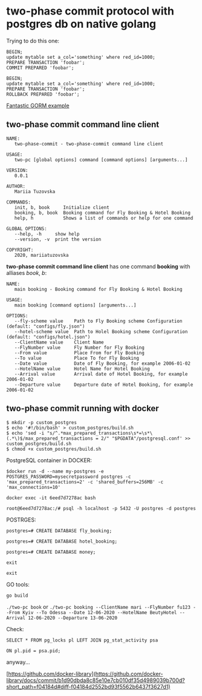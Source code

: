 # two-phase commit protocol with postgres db on native golang

Trying to do this one:

```
BEGIN;
update mytable set a_col='something' where red_id=1000;
PREPARE TRANSACTION 'foobar';
COMMIT PREPARED 'foobar';

BEGIN;
update mytable set a_col='something' where red_id=1000;
PREPARE TRANSACTION 'foobar';
ROLLBACK PREPARED 'foobar';
```

[Fantastic GORM example](http://gorm.io/docs/transactions.html)

## two-phase commit command line client 

```
NAME:
   two-phase-commit - two-phase-commit command line client

USAGE:
   two-pc [global options] command [command options] [arguments...]

VERSION:
   0.0.1

AUTHOR:
   Mariia Tuzovska

COMMANDS:
   init, b, book     Initialize client
   booking, b, book  Booking command for Fly Booking & Hotel Booking
   help, h           Shows a list of commands or help for one command

GLOBAL OPTIONS:
   --help, -h     show help
   --version, -v  print the version

COPYRIGHT:
   2020, mariiatuzovska
```

**two-phase commit command line client** has one command **booking** with alliases *book*, *b*:

```
NAME:
   main booking - Booking command for Fly Booking & Hotel Booking

USAGE:
   main booking [command options] [arguments...]

OPTIONS:
   --fly-scheme value    Path to Fly Booking scheme Configuration (default: "configs/fly.json")
   --hotel-scheme value  Path to Holel Booking scheme Configuration (default: "configs/hotel.json")
   --ClientName value    Client Name
   --FlyNumber value     Fly Number for Fly Booking
   --From value          Place From for Fly Booking
   --To value            Place To for Fly Booking
   --Date value          Date of Fly Booking, for example 2006-01-02
   --HotelName value     Hotel Name for Hotel Booking
   --Arrival value       Arrival date of Hotel Booking, for example 2006-01-02
   --Departure value     Departure date of Hotel Booking, for example 2006-01-02
```

## two-phase commit running with docker

```
$ mkdir -p custom_postgres
$ echo '#!/bin/bash' > custom_postgres/build.sh
$ echo 'sed -i "s/^.*max_prepared_transactions\s*=\s*\(.*\)$/max_prepared_transactions = 2/" "$PGDATA"/postgresql.conf' >> custom_postgres/build.sh
$ chmod +x custom_postgres/build.sh
```

PostgreSQL container in DOCKER:

`$docker run -d --name my-postgres -e POSTGRES_PASSWORD=mysecretpassword postgres -c 'max_prepared_transactions=2' -c 'shared_buffers=256MB' -c 'max_connections=10'`

`docker exec -it 6eed7d7278ac bash`

`root@6eed7d7278ac:/# psql -h localhost -p 5432 -U postgres -d postgres`

POSTRGES:

`postgres=# CREATE DATABASE fly_booking;`

`postgres=# CREATE DATABASE hotel_booking;`

`postgres=# CREATE DATABASE money;`

`exit`

`exit`

GO tools:

`go build`

`./two-pc book` or `./two-pc booking --ClientName mari --FlyNumber fu123 --From Kyiv --To Odessa --Date 12-06-2020 --HotelName BeutyHotel --Arrival 12-06-2020 --Departure 13-06-2020`

Check:

`SELECT * FROM pg_locks pl LEFT JOIN pg_stat_activity psa`

`ON pl.pid = psa.pid;`

anyway... 

[https://github.com/docker-library](https://github.com/docker-library/docs/commit/b1d90dbda8c85e10e7cb010df35d4989039b700d?short_path=f04184d#diff-f04184d2552bd93f5562b6437f3627d1)